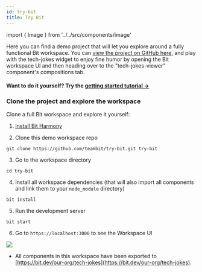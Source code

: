 ```yaml
---
id: try-bit
title: Try Bit
---
```


import { Image } from '../../src/components/image'

Here you can find a demo project that will let you explore around a fully functional Bit workspace. You can [view the project on GitHub here](https://github.com/teambit/try-bit), and play with the tech-jokes widget to enjoy fine humor by opening the Bit workspace UI and then heading over to the "tech-jokes-viewer" component's compositions tab.

#### Want to do it yourself? Try the [getting started tutorial ->](https://harmony-docs.bit.dev/tutorial/install-bit)

### Clone the project and explore the workspace

Clone a full Bit workspace and explore it yourself:

1. [Install Bit Harmony](https://harmony-docs.bit.dev/introduction/installation)

2. Clone this demo workspace repo

```shell
git clone https://github.com/teambit/try-bit.git try-bit
```

3. Go to the workspace directory

```
cd try-bit
```

4. Install all workspace dependencies (that will also import all components and link them to your `node_module` directory)

```shell
bit install
```

5. Run the development server

```shell
bit start
```

6. Go to `https://localhost:3000` to see the Workspace UI

<Image src="/img/tech_jokes.png" />

<br />

- All components in this workspace have been exported to [https://bit.dev/our-org/tech-jokes](https://bit.dev/our-org/tech-jokes).
